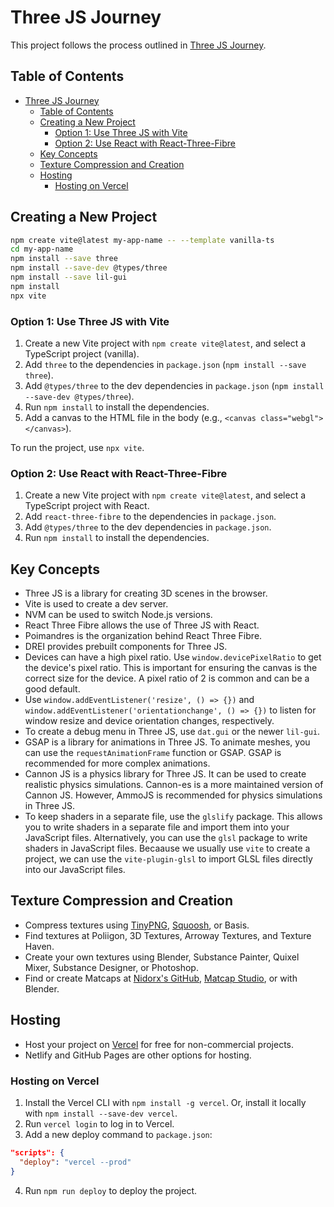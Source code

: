 # Three JS Journey

This project follows the process outlined in [Three JS Journey](https://threejs-journey.com).

## Table of Contents

- [Three JS Journey](#three-js-journey)
  - [Table of Contents](#table-of-contents)
  - [Creating a New Project](#creating-a-new-project)
    - [Option 1: Use Three JS with Vite](#option-1-use-three-js-with-vite)
    - [Option 2: Use React with React-Three-Fibre](#option-2-use-react-with-react-three-fibre)
  - [Key Concepts](#key-concepts)
  - [Texture Compression and Creation](#texture-compression-and-creation)
  - [Hosting](#hosting)
    - [Hosting on Vercel](#hosting-on-vercel)

## Creating a New Project

```bash
npm create vite@latest my-app-name -- --template vanilla-ts
cd my-app-name
npm install --save three
npm install --save-dev @types/three
npm install --save lil-gui
npm install
npx vite
```

### Option 1: Use Three JS with Vite

1. Create a new Vite project with `npm create vite@latest`, and select a TypeScript project (vanilla).
2. Add `three` to the dependencies in `package.json` (`npm install --save three`).
3. Add `@types/three` to the dev dependencies in `package.json` (`npm install --save-dev @types/three`).
4. Run `npm install` to install the dependencies.
5. Add a canvas to the HTML file in the body (e.g., `<canvas class="webgl"></canvas>`).

To run the project, use `npx vite`.

### Option 2: Use React with React-Three-Fibre

1. Create a new Vite project with `npm create vite@latest`, and select a TypeScript project with React.
2. Add `react-three-fibre` to the dependencies in `package.json`.
3. Add `@types/three` to the dev dependencies in `package.json`.
4. Run `npm install` to install the dependencies.

## Key Concepts

- Three JS is a library for creating 3D scenes in the browser.
- Vite is used to create a dev server.
- NVM can be used to switch Node.js versions.
- React Three Fibre allows the use of Three JS with React.
- Poimandres is the organization behind React Three Fibre.
- DREI provides prebuilt components for Three JS.
- Devices can have a high pixel ratio. Use `window.devicePixelRatio` to get the device's pixel ratio. This is important for ensuring the canvas is the correct size for the device. A pixel ratio of 2 is common and can be a good default.
- Use `window.addEventListener('resize', () => {})` and `window.addEventListener('orientationchange', () => {})` to listen for window resize and device orientation changes, respectively.
- To create a debug menu in Three JS, use `dat.gui` or the newer `lil-gui`.
- GSAP is a library for animations in Three JS. To animate meshes, you can use the `requestAnimationFrame` function or GSAP. GSAP is recommended for more complex animations.
- Cannon JS is a physics library for Three JS. It can be used to create realistic physics simulations. Cannon-es is a more maintained version of Cannon JS. However, AmmoJS is recommended for physics simulations in Three JS.
- To keep shaders in a separate file, use the `glslify` package. This allows you to write shaders in a separate file and import them into your JavaScript files. Alternatively, you can use the `glsl` package to write shaders in JavaScript files. Becaause we usually use `vite` to create a project, we can use the `vite-plugin-glsl` to import GLSL files directly into our JavaScript files.

## Texture Compression and Creation

- Compress textures using [TinyPNG](https://tinypng.com/), [Squoosh](https://squoosh.app/), or Basis.
- Find textures at Poliigon, 3D Textures, Arroway Textures, and Texture Haven.
- Create your own textures using Blender, Substance Painter, Quixel Mixer, Substance Designer, or Photoshop.
- Find or create Matcaps at [Nidorx's GitHub](https://github.com/nidorx/matcaps), [Matcap Studio](https://kchapelier.com/matcap-studio/), or with Blender.

## Hosting

- Host your project on [Vercel](https://vercel.com/) for free for non-commercial projects.
- Netlify and GitHub Pages are other options for hosting.

### Hosting on Vercel

1. Install the Vercel CLI with `npm install -g vercel`. Or, install it locally with `npm install --save-dev vercel`.
2. Run `vercel login` to log in to Vercel.
3. Add a new deploy command to `package.json`:

```json
"scripts": {
  "deploy": "vercel --prod"
}
```

4. Run `npm run deploy` to deploy the project.
